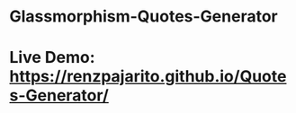 # Glassmorphism-Quotes-Generator
<h1>Live Demo: 
  <a href="https://renzpajarito.github.io/Quotes-Generator/" target="_blank">https://renzpajarito.github.io/Quotes-Generator/</a>
</h1>
